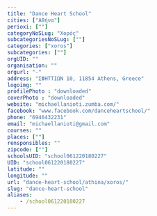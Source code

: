 ```yaml
---
title: "Dance Heart School"
cities: ["Αθήνα"]
perioxi: [""]
categoryNoSLug: "Χορός"
subcategoriesNoSLug: [""]
categories: ["xoros"]
subcategories: [""]
orgUID: ""
organisation: ""
orgurl: "-"
address: "ΣΦΗΤΤΙΩΝ 10, 11854 Athens, Greece"
logoimg: ""
profilePhoto : "downloaded"
coverPhoto : "downloaded"
website: "michaellanioti.zumba.com/"
facebook: "www.facebook.com/danceheartschool/"
phone: "6946432231"
email: "michaellanioti@gmail.com"
courses: ""
places: [""]
rensponsibles: ""
zipcode: [""]
schoolsUID: "school061220180227"
UID: "school061220180227"
latitude: ""
longitude: ""
url: "dance-heart-school/athina/xoros/"
slug: "dance-heart-school"
aliases:
    - /school061220180227
---
```





